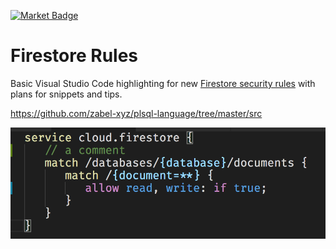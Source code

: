 [![Market Badge](http://vsmarketplacebadge.apphb.com/version/vsfire.svg)](https://marketplace.visualstudio.com/items?itemName=toba.vsfire)

# Firestore Rules
Basic Visual Studio Code highlighting for new [Firestore security rules](https://cloud.google.com/firestore/docs/reference/security/) with plans for snippets and tips.

https://github.com/zabel-xyz/plsql-language/tree/master/src

![Basic example](./screenshots/basic.png)